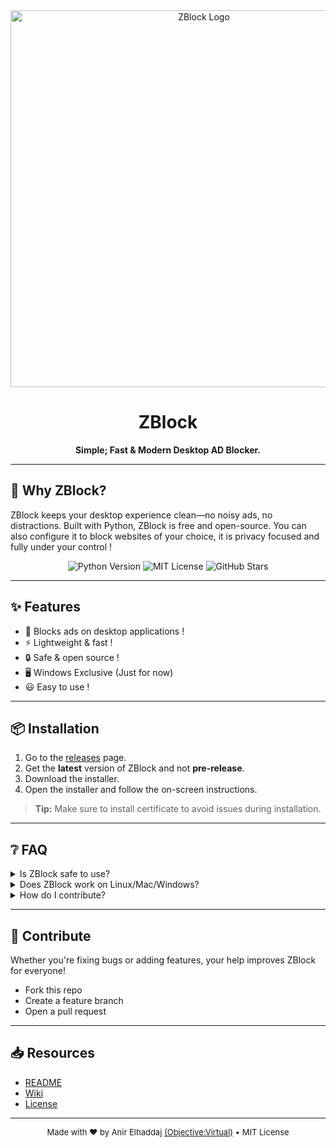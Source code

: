 <!-- ZBlock Modern Landing Page -->

<div align="center">
  <img width="603 height="603" src="https://github.com/user-attachments/assets/335ffe91-69ce-4390-a50a-fb8ec7f08488" alt="ZBlock Logo"/>
  
  # ZBlock
  **Simple; Fast & Modern Desktop AD Blocker.**
</div>

---

## 🚀 Why ZBlock?
ZBlock keeps your desktop experience clean—no noisy ads, no distractions. Built with Python, ZBlock is free and open-source.
You can also configure it to block websites of your choice, it is privacy focused and fully under your control !

<div align="center">
  <img src="https://img.shields.io/badge/python-3.x-blue" alt="Python Version" />
  <img src="https://img.shields.io/badge/license-MIT-green" alt="MIT License" />
  <img src="https://img.shields.io/github/stars/ObjectiveVirtual/ZBlock?style=social" alt="GitHub Stars" />
</div>

---

## ✨ Features

- 🚫 Blocks ads on desktop applications !
- ⚡ Lightweight & fast !
- 🔒 Safe & open source !
- 🖥️ Windows Exclusive (Just for now)
- 😃 Easy to use !

---

## 📦 Installation

1. Go to the [releases](https://github.com/ObjectiveVirtual/ZBlock/releases) page.
2. Get the **latest** version of ZBlock and not **pre-release**.
3. Download the installer.
4. Open the installer and follow the on-screen instructions.

> **Tip:** Make sure to install certificate to avoid issues during installation.

---

## ❔ FAQ

<details>
  <summary>Is ZBlock safe to use?</summary>
  Yes! ZBlock is open source and free. It respects your privacy and is fully under your control.
</details>
<details>
  <summary>Does ZBlock work on Linux/Mac/Windows?</summary>
  No. ZBlock is not cross-platform yet. A linux version is coming soon, but don't expect a version for MacOS.
</details>
<details>
  <summary>How do I contribute?</summary>
  Pull requests and feedback are welcome! Grab the source code here: https://github.com/ObjectiveVirtual/ZBlock/blob/main/ZBlock_windows.py, improve it, then start a pull request. You can also just keep experimenting it and give your feedback about it and how can we improve it !
</details>

---

## 🤝 Contribute

Whether you're fixing bugs or adding features, your help improves ZBlock for everyone!
- Fork this repo
- Create a feature branch
- Open a pull request

---

## 📥 Resources
- [README](../README.md)
- [Wiki](https://github.com/ObjectiveVirtual/ZBlock/wiki)
- [License](../LICENSE)

---

<div align="center" style="font-size:small;">
  Made with ❤️ by Anir Elhaddaj <a href="https://github.com/ObjectiveVirtual">(Objective:Virtual)</a> • MIT License
</div>
